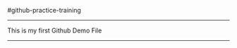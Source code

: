 #github-practice-training


*******************************
This is my first Github Demo File
*********************************
